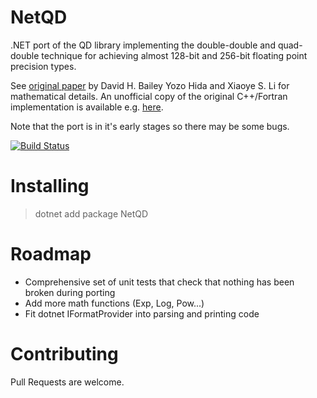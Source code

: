 # NetQD
.NET port of the QD library implementing the double-double and quad-double technique for achieving almost 128-bit and 256-bit floating point precision types.

See [original paper](http://web.mit.edu/tabbott/Public/quaddouble-debian/qd-2.3.4-old/docs/qd.pdf) by David H. Bailey Yozo Hida and Xiaoye S. Li for mathematical details. An unofficial copy of the original C++/Fortran implementation is available e.g. [here](https://github.com/aoki-t/QD).

Note that the port is in it's early stages so there may be some bugs.

[![Build Status](https://dev.azure.com/rzikmund/NetQD/_apis/build/status/rzikm.NetQD?branchName=master)](https://dev.azure.com/rzikmund/NetQD/_build/latest?definitionId=1&branchName=master)

# Installing

> dotnet add package NetQD

# Roadmap

- Comprehensive set of unit tests that check that nothing has been broken during porting
- Add more math functions (Exp, Log, Pow...)
- Fit dotnet IFormatProvider into parsing and printing code

# Contributing

Pull Requests are welcome.
